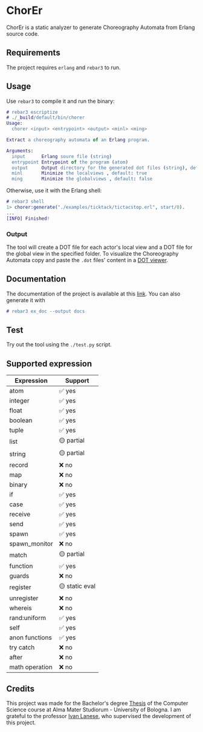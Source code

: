 # ChorEr

ChorEr is a static analyzer to generate Choreography Automata from Erlang source code.

## Requirements

The project requires `erlang` and `rebar3` to run.

## Usage

Use `rebar3` to compile it and run the binary:

```erlang
# rebar3 escriptize
# ./_build/default/bin/chorer
Usage:
  chorer <input> <entrypoint> <output> <minl> <ming>

Extract a choreography automata of an Erlang program.

Arguments:
  input      Erlang soure file (string)
  entrypoint Entrypoint of the program (atom)
  output     Output directory for the generated dot files (string), default: .
  minl       Minimize the localviews , default: true
  ming       Minimize the globalviews , default: false
```

Otherwise, use it with the Erlang shell:

```erlang
# rebar3 shell
1> chorer:generate("./examples/ticktack/tictacstop.erl", start/0).
...
[INFO] Finished!
```

### Output

The tool will create a DOT file for each actor's local view and a DOT file for the global view in the specified folder. To visualize the Choreography Automata copy and paste the `.dot` files' content in a [DOT viewer](https://dreampuf.github.io/GraphvizOnline).

## Documentation

The documentation of the project is available at this [link](https://gabrielegenovese.github.io/chorer/). You can also generate it with

```erlang
# rebar3 ex_doc --output docs
```

## Test

Try out the tool using the `./test.py` script.

## Supported expression

| Expression     | Support        |
| -------------- | -------------- |
| atom           | ✅ yes         |
| integer        | ✅ yes         |
| float          | ✅ yes         |
| boolean        | ✅ yes         |
| tuple          | ✅ yes         |
| list           | 🟡 partial     |
| string         | 🟡 partial     |
| record         | ❌ no          |
| map            | ❌ no          |
| binary         | ❌ no          |
| if             | ✅ yes         |
| case           | ✅ yes         |
| receive        | ✅ yes         |
| send           | ✅ yes         |
| spawn          | ✅ yes         |
| spawn_monitor  | ❌ no          |
| match          | 🟡 partial     |
| function       | ✅ yes         |
| guards         | ❌ no          |
| register       | 🟡 static eval |
| unregister     | ❌ no          |
| whereis        | ❌ no          |
| rand:uniform   | ✅ yes         |
| self           | ✅ yes         |
| anon functions | ✅ yes         |
| try catch      | ❌ no          |
| after          | ❌ no          |
| math operation | ❌ no          |

## Credits

This project was made for the Bachelor's degree [Thesis](https://gabrielegenovese.github.io/chorer/assets/thesis.pdf) of the Computer Science course at Alma Mater Studiorum - University of Bologna. I am grateful to the professor [Ivan Lanese](http://www.cs.unibo.it/~lanese/), who supervised the development of this project.
